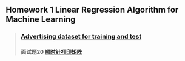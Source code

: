 ## Homework 1 Linear Regression Algorithm for Machine Learning
> ### [Advertising dataset for training and test](./Advertising.csv)
> #### 面试题20 [顺时针打印矩阵](./second#面试题20-顺时针打印矩阵)
